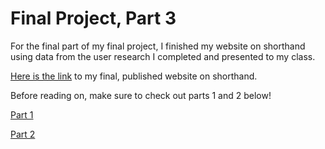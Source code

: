 # Final Project, Part 3
For the final part of my final project, I finished my website on shorthand using data from the user research I completed and presented to my class.

[Here is the link](https://carnegiemellon.shorthandstories.com/microplastics-a-threat-to-us-all/) to my final, published website on shorthand. 

Before reading on, make sure to check out parts 1 and 2 below! 

[Part 1](https://megan0422.github.io/Megan-Hussey-Portfolio/finalproject1)

[Part 2](https://megan0422.github.io/Megan-Hussey-Portfolio/finalproject2)
